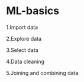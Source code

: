 # ML-basics

1.Import data

2.Explore data

3.Select data

4.Data cleaning 

5.Joining and combining data
